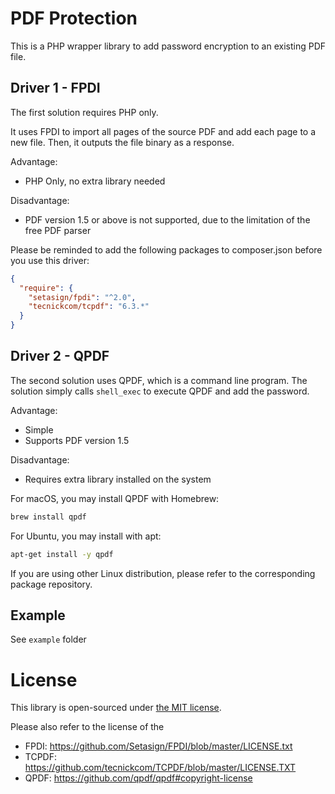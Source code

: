 # PDF Protection
This is a PHP wrapper library to add password encryption to an existing PDF file.

## Driver 1 - FPDI
The first solution requires PHP only. 

It uses FPDI to import all pages of the source PDF and add each page to a new file. Then, it outputs the file binary as a response.

Advantage:
* PHP Only, no extra library needed

Disadvantage:
* PDF version 1.5 or above is not supported, due to the limitation of the free PDF parser

Please be reminded to add the following packages to composer.json before you use this driver:
```json
{
  "require": {
    "setasign/fpdi": "^2.0",
    "tecnickcom/tcpdf": "6.3.*"  
  }
}
```

## Driver 2 - QPDF
The second solution uses QPDF, which is a command line program. The solution simply calls `shell_exec` to execute QPDF and add the password.

Advantage:
* Simple
* Supports PDF version 1.5

Disadvantage:
* Requires extra library installed on the system

For macOS, you may install QPDF with Homebrew:
```bash
brew install qpdf
```

For Ubuntu, you may install with apt:
```bash
apt-get install -y qpdf
```
If you are using other Linux distribution, please refer to the corresponding package repository. 

## Example
See `example` folder

# License
This library is open-sourced under [the MIT license](LICENSE.md).

Please also refer to the license of the 
* FPDI: https://github.com/Setasign/FPDI/blob/master/LICENSE.txt
* TCPDF: https://github.com/tecnickcom/TCPDF/blob/master/LICENSE.TXT
* QPDF: https://github.com/qpdf/qpdf#copyright-license